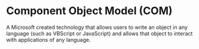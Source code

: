 # Component Object Model (COM)

A Microsoft created technology that allows users to write an object
in any language (such as VBScript or JavaScript) and allows that object to
interact with applications of any language.
